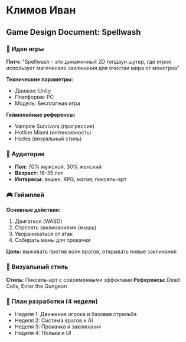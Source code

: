 # Климов Иван
## Game Design Document: Spellwash

### 🎯 Идея игры
**Питч:** "Spellwash - это динамичный 2D топдаун шутер, где игрок использует магические заклинания для очистки мира от монстров"

**Технические параметры:**
- Движок: Unity
- Платформа: PC
- Модель: Бесплатная игра

**Геймплейные референсы:** 
- Vampire Survivors (прогрессия)
- Hotline Miami (интенсивность)
- Hades (визуальный стиль)

### 👥 Аудитория 
- **Пол:** 70% мужской, 30% женский
- **Возраст:** 16-35 лет
- **Интересы:** экшен, RPG, магия, пиксель-арт

### 🎮 Геймплей
**Основные действия:**
1. Двигаться (WASD)
2. Стрелять заклинаниями (мышь)
3. Уворачиваться от атак
4. Собирать маны для прокачки

**Цель:** выживать против волн врагов, открывать новые заклинания

### 🎨 Визуальный стиль
**Стиль:** Пиксель-арт с современными эффектами
**Референсы:** Dead Cells, Enter the Gungeon

### 📅 План разработки (4 недели)
- Неделя 1: Движение игрока и базовая стрельба
- Неделя 2: Система врагов и AI
- Неделя 3: Прокачка и заклинания
- Неделя 4: Полька и UI
